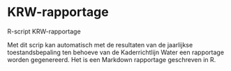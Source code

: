 # KRW-rapportage
R-script KRW-rapportage

Met dit scrip kan automatisch met de resultaten van de jaarlijkse toestandsbepaling ten behoeve van de Kaderrichtlijn Water een rapportage worden gegenereerd. Het is een Markdown rapportage geschreven in R.
